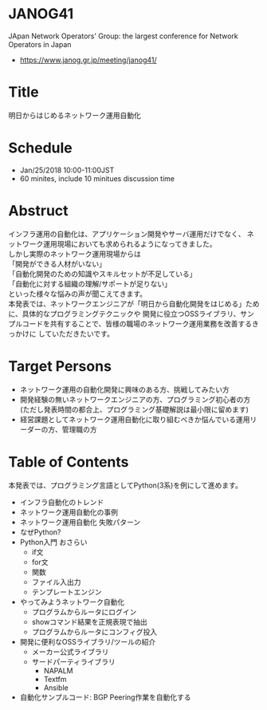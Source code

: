 # JANOG41
JApan Network Operators' Group: the largest conference for Network Operators in Japan
- https://www.janog.gr.jp/meeting/janog41/

# Title
明日からはじめるネットワーク運用自動化

# Schedule
- Jan/25/2018 10:00-11:00JST
- 60 minites, include 10 minitues discussion time

# Abstruct
インフラ運用の自動化は、アプリケーション開発やサーバ運用だけでなく、
ネットワーク運用現場においても求められるようになってきました。  
しかし実際のネットワーク運用現場からは  
「開発ができる人材がいない」  
「自動化開発のための知識やスキルセットが不足している」  
「自動化に対する組織の理解/サポートが足りない」  
といった様々な悩みの声が聞こえてきます。  
本発表では、ネットワークエンジニアが「明日から自動化開発をはじめる」ために、具体的なプログラミングテクニックや
開発に役立つOSSライブラリ、サンプルコードを共有することで、皆様の職場のネットワーク運用業務を改善するきっかけに
していただきたいです。

# Target Persons
- ネットワーク運用の自動化開発に興味のある方、挑戦してみたい方
- 開発経験の無いネットワークエンジニアの方、プログラミング初心者の方 
  (ただし発表時間の都合上、プログラミング基礎解説は最小限に留めます)
- 経営課題としてネットワーク運用自動化に取り組むべきか悩んでいる運用リーダーの方、管理職の方

# Table of Contents
本発表では、プログラミング言語としてPython(3系)を例にして進めます。
- インフラ自動化のトレンド
- ネットワーク運用自動化の事例
- ネットワーク運用自動化 失敗パターン
- なぜPython?
- Python入門 おさらい
  - if文
  - for文
  - 関数
  - ファイル入出力
  - テンプレートエンジン
- やってみようネットワーク自動化
  - プログラムからルータにログイン
  - showコマンド結果を正規表現で抽出
  - プログラムからルータにコンフィグ投入
- 開発に便利なOSSライブラリ/ツールの紹介
  - メーカー公式ライブラリ
  - サードパーティライブラリ
    - NAPALM
    - Textfm
    - Ansible
- 自動化サンプルコード: BGP Peering作業を自動化する
